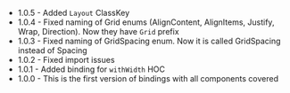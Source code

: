 * 1.0.5 - Added `Layout` ClassKey
* 1.0.4 - Fixed naming of Grid enums (AlignContent, AlignItems, Justify, Wrap, Direction). Now they have `Grid` prefix
* 1.0.3 - Fixed naming of GridSpacing enum. Now it is called GridSpacing instead of Spacing
* 1.0.2 - Fixed import issues
* 1.0.1 - Added binding for `withWidth` HOC
* 1.0.0 - This is the first version of bindings with all components covered